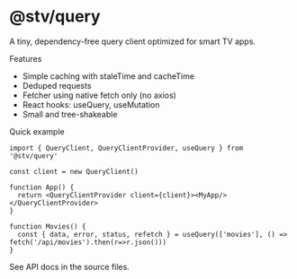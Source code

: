 # @stv/query

A tiny, dependency-free query client optimized for smart TV apps.

Features
- Simple caching with staleTime and cacheTime
- Deduped requests
- Fetcher using native fetch only (no axios)
- React hooks: useQuery, useMutation
- Small and tree-shakeable

Quick example

```tsx
import { QueryClient, QueryClientProvider, useQuery } from '@stv/query'

const client = new QueryClient()

function App() {
  return <QueryClientProvider client={client}><MyApp/></QueryClientProvider>
}

function Movies() {
  const { data, error, status, refetch } = useQuery(['movies'], () => fetch('/api/movies').then(r=>r.json()))
}
```

See API docs in the source files.
